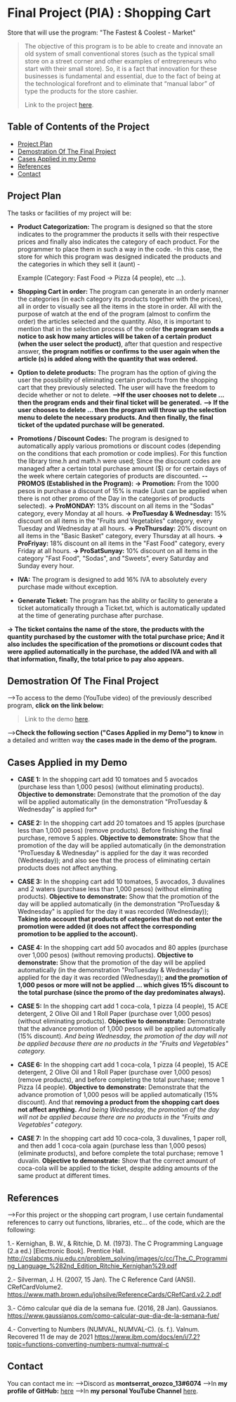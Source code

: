 # Final Project (PIA) :  Shopping Cart 
Store that will use the program: "The Fastest & Coolest - Market" 


>The objective of this program is to be able to create and innovate an old system of small conventional stores (such as the typical small store on a street corner and other examples of entrepreneurs who start with their small store).
So, it is a fact that innovation for these businesses is fundamental and essential, due to the fact of being at the technological forefront and to eliminate that “manual labor” of type the products for the store cashier.
>
>Link to the project [here](https://github.com/montserrat1318/C/tree/main/pia).


## Table of Contents of the Project
* [Project Plan](#Project-Plan)
* [Demostration Of The Final Project](#Demostration-Of-The-Final-Project)
* [Cases Applied in my Demo](#Cases-Applied-in-my-Demo)
* [References](#References)
* [Contact](#Contact)
<!-- * [License](#license) -->

## Project Plan
The tasks or facilities of my project will be:
* **Product Categorization:** The program is designed so that the store indicates to the programmer the products it sells with their respective prices and finally also indicates the category of each product. For the programmer to place them in such a way in the code.
-In this case, the store for which this program was designed indicated the products and the categories in which they sell it (aunt) -

   Example (Category: Fast Food -> Pizza (4 people), etc ...).
* **Shopping Cart in order:** The program can generate in an orderly manner the categories (in each category its products together with the prices), all in order to visually see all the items in the store in order.
All with the purpose of watch at the end of the program (almost to confirm the order) the articles selected and the quantity.
Also, it is important to mention that in the selection process of the order      **the program sends a notice to ask how many articles will be taken of a certain product (when the user select the product)**, after that question and respective answer, **the program notifies or confirms to the user again when the article (s) is added along with the quantity that was ordered.**

* **Option to delete products:** The program has the option of giving the user the possibility of eliminating certain products from the shopping cart that they previously selected. The user will have the freedom to decide whether or not to delete.
**-->If the user chooses not to delete ... then the program ends and their final ticket will be generated.**
**--> If the user chooses to delete ... then the program will throw up the selection menu to delete the necessary products. And then finally, the final ticket of the updated purchase will be generated.**

* **Promotions / Discount Codes:** The program is designed to automatically apply various promotions or discount codes (depending on the conditions that each promotion or code implies). For this function the library time.h and math.h were used; Since the discount codes are managed after a certain total purchase amount ($) or for certain days of the week where certain categories of products are discounted.
**--PROMOS (Established in the Program):**
**-> Promotion:** From the 1000 pesos in purchase a discount of 15% is made (Just can be applied when there is not other promo of the Day in the categories of products selected).
**-> ProMONDAY:** 13% discount on all items in the "Sodas" category, every Monday at all hours. 
**-> ProTuesday & Wednesday:** 15% discount on all items in the "Fruits and Vegetables" category, every Tuesday and Wednesday at all hours. 
**-> ProThursday:** 20% discount on all items in the "Basic Basket" category, every Thursday at all hours. 
**-> ProFriyay:** 18% discount on all items in the "Fast Food" category, every Friday at all hours. 
**-> ProSatSunyay:** 10% discount on all items in the category "Fast Food", "Sodas", and "Sweets", every Saturday and Sunday every hour. 

* **IVA:** The program is designed to add 16% IVA to absolutely every purchase made without exception.

* **Generate Ticket:** The program has the ability or facility to generate a ticket automatically through a Ticket.txt, which is automatically updated at the time of generating purchase after purchase.

**-> The ticket contains the name of the store, the products with the quantity purchased by the customer with the total purchase price; And it also includes the specification of the promotions or discount codes that were applied automatically in the purchase, the added IVA and with all that information, finally, the total price to pay also appears.**

## Demostration Of The Final Project
-->To access to the demo (YouTube video) of the previously described program, **click on the link below:**

>Link to the demo [here](https://www.youtube.com/watch?v=Jx3qH6_0qPA&t=24s).

-->**Check the following section ("Cases Applied in my Demo") to know** in a detailed and written way **the cases made in the demo of the program.**

## Cases Applied in my Demo
* **CASE 1:** In the shopping cart add 10 tomatoes and 5 avocados (purchase less than 1,000 pesos) (without eliminating products). **Objective  to demonstrate:** Demonstrate that the promotion of the day will be applied automatically (in the demonstration "ProTuesday & Wednesday" is applied for* 

* **CASE 2:** In the shopping cart add 20 tomatoes and 15 apples (purchase less than 1,000 pesos) (remove products). Before finishing the final purchase, remove 5 apples. **Objective to demonstrate:** Show that the promotion of the day will be applied automatically (in the demonstration "ProTuesday & Wednesday" is applied for the day it was recorded (Wednesday)); and also see that the process of eliminating certain products does not affect anything. 

* **CASE 3:** In the shopping cart add 10 tomatoes, 5 avocados, 3 duvalines and 2 waters (purchase less than 1,000 pesos) (without eliminating products). **Objective to demonstrate:** Show that the promotion of the day will be applied automatically (in the demonstration "ProTuesday & Wednesday" is applied for the day it was recorded (Wednesday)); **Taking into account that products of categories that do not enter the promotion were added (it does not affect the corresponding promotion to be applied to the account).**

* **CASE 4:** In the shopping cart add 50 avocados and 80 apples (purchase over 1,000 pesos) (without removing products). **Objective to demonstrate:** Show that the promotion of the day will be applied automatically (in the demonstration "ProTuesday & Wednesday" is applied for the day it was recorded (Wednesday)); **and the promotion of 1,000 pesos or more will not be applied ... which gives 15% discount to the total purchase (since the promo of the day predominates always).**

* **CASE 5:** In the shopping cart add 1 coca-cola, 1 pizza (4 people), 15 ACE detergent, 2 Olive Oil and 1 Roll Paper (purchase over 1,000 pesos) (without eliminating products). **Objective to demonstrate:** Demonstrate that the advance promotion of 1,000 pesos will be applied automatically (15% discount). *And being Wednesday, the promotion of the day will not be applied because there are no products in the "Fruits and Vegetables" category.*

* **CASE 6:** In the shopping cart add 1 coca-cola, 1 pizza (4 people), 15 ACE detergent, 2 Olive Oil and 1 Roll Paper (purchase over 1,000 pesos) (remove products), and before completing the total purchase; remove 1 Pizza (4 people). **Objective to demonstrate:** Demonstrate that the advance promotion of 1,000 pesos will be applied automatically (15% discount). And that **removing a product from the shopping cart does not affect anything.** *And being Wednesday, the promotion of the day will not be applied because there are no products in the "Fruits and Vegetables" category.*

* **CASE 7:** In the shopping cart add 10 coca-cola, 3 duvalines, 1 paper roll, and then add 1 coca-cola again (purchase less than 1,000 pesos) (eliminate products), and before complete the total purchase; remove 1 duvalin. **Objective to demonstrate:** Show that the correct amount of coca-cola will be applied to the ticket, despite adding amounts of the same product at different times.

## References
-->For this project or the shopping cart program, I use certain fundamental references to carry out functions, libraries, etc... of the code, which are the following:

1.- Kernighan, B. W., & Ritchie, D. M. (1973). The C Programming Language (2.a ed.) [Electronic Book]. Prentice Hall. http://cslabcms.nju.edu.cn/problem_solving/images/c/cc/The_C_Programming_Language_%282nd_Edition_Ritchie_Kernighan%29.pdf

2.- Silverman, J. H. (2007, 15 Jan). The C Reference Card (ANSI). CRefCardVolume2. https://www.math.brown.edu/johsilve/ReferenceCards/CRefCard.v2.2.pdf

3.- Cómo calcular qué día de la semana fue. (2016, 28 Jan). Gaussianos. https://www.gaussianos.com/como-calcular-que-dia-de-la-semana-fue/

4.- Converting to Numbers (NUMVAL, NUMVAL-C). (s. f.). Valnum. Recovered 11 de may de 2021
https://www.ibm.com/docs/en/i/7.2?topic=functions-converting-numbers-numval-numval-c

## Contact
You can contact me in:
-->Discord as  **montserrat_orozco_13#6074** 
-->In **my profile of GitHub:** [here](https://github.com/montserrat1318) 
-->In **my personal YouTube Channel** [here](https://www.youtube.com/channel/UCMV5nUXAt0J-El-bIdc1S-g).
